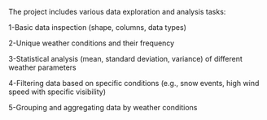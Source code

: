 The project includes various data exploration and analysis tasks:

1-Basic data inspection (shape, columns, data types)

2-Unique weather conditions and their frequency

3-Statistical analysis (mean, standard deviation, variance) of different weather parameters

4-Filtering data based on specific conditions (e.g., snow events, high wind speed with specific visibility)

5-Grouping and aggregating data by weather conditions
